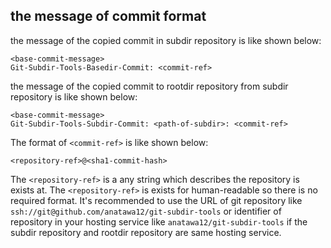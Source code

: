 
## the message of commit format

the message of the copied commit in subdir repository is like shown below:

```
<base-commit-message>
Git-Subdir-Tools-Basedir-Commit: <commit-ref>
```

the message of the copied commit to rootdir repository from subdir repository is like shown below:

```
<base-commit-message>
Git-Subdir-Tools-Subdir-Commit: <path-of-subdir>: <commit-ref>
```

The format of `<commit-ref>` is like shown below:

```
<repository-ref>@<sha1-commit-hash>
```

The `<repository-ref>` is a any string which describes the repository is exists at.
The `<repository-ref>` is exists for human-readable so there is no required format.
It's recommended to use the URL of git repository like `ssh://git@github.com/anatawa12/git-subdir-tools` 
or identifier of repository in your hosting service like `anatawa12/git-subdir-tools`
if the subdir repository and rootdir repository are same hosting service.
